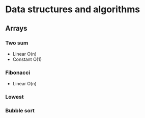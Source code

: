 # Data structures and algorithms
## Arrays

### Two sum
- Linear O(n)
- Constant O(1)

### Fibonacci
- Linear O(n)

### Lowest

### Bubble sort
